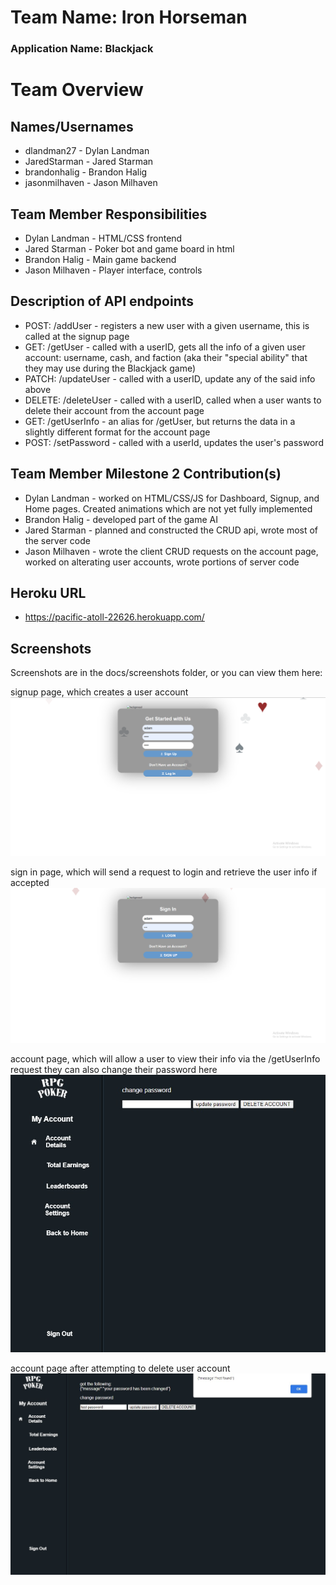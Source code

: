 # Team Name: Iron Horseman
### Application Name: Blackjack


# Team Overview

## Names/Usernames
- dlandman27 - Dylan Landman
- JaredStarman - Jared Starman
- brandonhalig - Brandon Halig
- jasonmilhaven - Jason Milhaven

## Team Member Responsibilities
- Dylan Landman - HTML/CSS frontend
- Jared Starman - Poker bot and game board in html
- Brandon Halig - Main game backend
- Jason Milhaven - Player interface, controls

## Description of API endpoints
- POST: /addUser - registers a new user with a given username, this is called at the signup page
- GET: /getUser - called with a userID, gets all the info of a given user account: username, cash, and faction (aka their "special ability" that they may use during the Blackjack game)
- PATCH: /updateUser - called with a userID, update any of the said info above
- DELETE: /deleteUser - called with a userID, called when a user wants to delete their account from the account page
- GET: /getUserInfo - an alias for /getUser, but returns the data in a slightly different format for the account page
- POST: /setPassword - called with a userId, updates the user's password

## Team Member Milestone 2 Contribution(s)
- Dylan Landman - worked on HTML/CSS/JS for Dashboard, Signup, and Home pages.  Created animations which are not yet fully implemented
- Brandon Halig - developed part of the game AI
- Jared Starman - planned and constructed the CRUD api, wrote most of the server code
- Jason Milhaven - wrote the client CRUD requests on the account page, worked on alterating user accounts, wrote portions of server code

## Heroku URL
 - https://pacific-atoll-22626.herokuapp.com/

## Screenshots
Screenshots are in the docs/screenshots folder, or you can view them here:

signup page, which creates a user account
![Preview](https://github.com/dlandman27/cs326-final-ironhorseman-group13/blob/board/docs/screenshots/signup_sheet.png)

sign in page, which will send a request to login and retrieve the user info if accepted
![Preview](https://github.com/dlandman27/cs326-final-ironhorseman-group13/blob/board/docs/screenshots/index.png)

account page, which will allow a user to view their info via the /getUserInfo request
they can also change their password here
![Preview](https://github.com/dlandman27/cs326-final-ironhorseman-group13/blob/board/docs/screenshots/account_page.jpg)

account page after attempting to delete user account
![Preview](https://github.com/dlandman27/cs326-final-ironhorseman-group13/blob/board/docs/screenshots/account_alert.jpg)